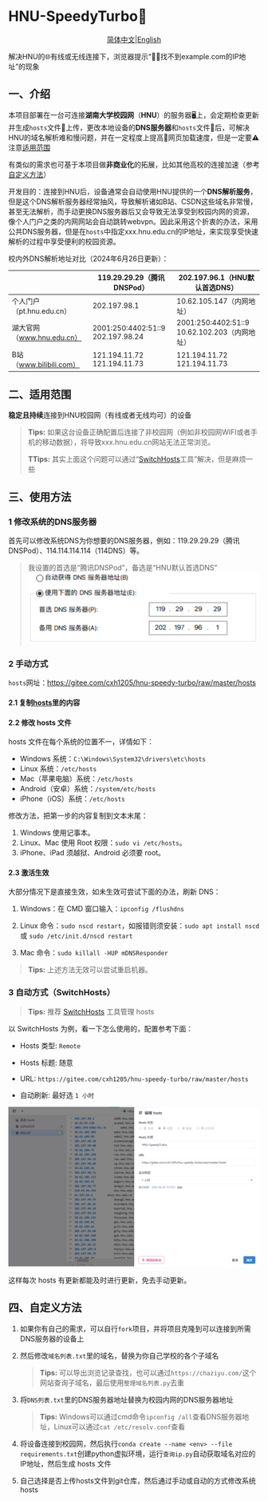 # HNU-SpeedyTurbo🚀

<p align="center"><a href="README.zh-CN.md">简体中文</a>|<a href="README.en.md">English</a></p>

解决HNU的🌐有线或无线连接下，浏览器提示“🤷‍♀️找不到example.com的IP地址”的现象

## 一、介绍

本项目部署在一台可连接**湖南大学校园网**（**HNU**）的服务器🖥︎上，会定期检查更新并生成`hosts`文件📄上传，更改本地设备的**DNS服务器**和`hosts`文件📄后，可解决HNU的域名解析难和慢问题，并在一定程度上提高🚀网页加载速度，但是一定要⚠️注意[适用范围](#二适用范围)

有类似的需求也可基于本项目做**非商业化**的拓展，比如其他高校的连接加速（参考[自定义方法](#四自定义方法)）

开发目的：连接到HNU后，设备通常会自动使用HNU提供的一个**DNS解析服务**，但是这个DNS解析服务器经常抽风，导致解析诸如B站、CSDN这些域名非常慢，甚至无法解析，而手动更换DNS服务器后又会导致无法享受到校园内网的资源，像个人门户之类的内网网站会自动跳转webvpn。因此采用这个折衷的办法，采用公共DNS服务器，但是在`hosts`中指定xxx.hnu.edu.cn的IP地址，来实现享受快速解析的过程中享受便利的校园资源。

校内外DNS解析地址对比（2024年6月26日更新）：

|                            | 119.29.29.29（腾讯DNSPod）            | 202.197.96.1（HNU默认首选DNS）                    |
| -------------------------- | ------------------------------------- | ------------------------------------------------- |
| 个人门户（pt.hnu.edu.cn）  | 202.197.98.1                          | 10.62.105.147（内网地址）                         |
| 湖大官网（www.hnu.edu.cn） | 2001:250:4402:51::9<br/>202.197.98.24 | 2001:250:4402:51::9<br/>10.62.102.203（内网地址） |
| B站（www.bilibili.com）    | 121.194.11.72<br/>121.194.11.73       | 121.194.11.72<br/>121.194.11.73                   |

## 二、适用范围

**稳定且持续**连接到HNU校园网（有线或者无线均可）的设备

> **Tips:** 如果这台设备正确配置后连接了非校园网（例如非校园网WIFI或者手机的移动数据），将导致xxx.hnu.edu.cn网站无法正常浏览。
>
> **TTips:** 其实上面这个问题可以通过“[SwitchHosts](https://github.com/oldj/SwitchHosts)工具”解决，但是麻烦一些

## 三、使用方法

### 1 修改系统的DNS服务器 

首先可以修改系统DNS为你想要的DNS服务器，例如：119.29.29.29（腾讯DNSPod）、114.114.114.114（114DNS）等。

> 我设置的首选是“腾讯DNSPod”，备选是“HNU默认首选DNS”
> ![1719389145050_d](images/DNS设置.png)

### 2 手动方式

`hosts`网址：https://gitee.com/cxh1205/hnu-speedy-turbo/raw/master/hosts

#### 2.1 复制[hosts](https://gitee.com/cxh1205/hnu-speedy-turbo/raw/master/hosts)里的内容

#### 2.2 修改 hosts 文件

hosts 文件在每个系统的位置不一，详情如下：
- Windows 系统：`C:\Windows\System32\drivers\etc\hosts`
- Linux 系统：`/etc/hosts`
- Mac（苹果电脑）系统：`/etc/hosts`
- Android（安卓）系统：`/system/etc/hosts`
- iPhone（iOS）系统：`/etc/hosts`

修改方法，把第一步的内容复制到文本末尾：

1. Windows 使用记事本。
2. Linux、Mac 使用 Root 权限：`sudo vi /etc/hosts`。
3. iPhone、iPad 须越狱、Android 必须要 root。

#### 2.3 激活生效
大部分情况下是直接生效，如未生效可尝试下面的办法，刷新 DNS：

1. Windows：在 CMD 窗口输入：`ipconfig /flushdns`

2. Linux 命令：`sudo nscd restart`，如报错则须安装：`sudo apt install nscd` 或 `sudo /etc/init.d/nscd restart`

3. Mac 命令：`sudo killall -HUP mDNSResponder`

> **Tips:** 上述方法无效可以尝试重启机器。

### 3 自动方式（SwitchHosts）

> **Tips:** 推荐 [SwitchHosts](https://github.com/oldj/SwitchHosts) 工具管理 hosts

以 SwitchHosts 为例，看一下怎么使用的，配置参考下面：

- Hosts 类型: `Remote`

- Hosts 标题: 随意

- URL: `https://gitee.com/cxh1205/hnu-speedy-turbo/raw/master/hosts`

- 自动刷新: 最好选 `1 小时`

![1719390470691_d](images/SwitchHosts设置方法.png)

这样每次 hosts 有更新都能及时进行更新，免去手动更新。

## 四、自定义方法

1. 如果你有自己的需求，可以自行`fork`项目，并将项目克隆到可以连接到所需DNS服务器的设备上

2. 然后修改`域名列表.txt`里的域名，替换为你自己学校的各个子域名

   > **Tips:** 可以导出浏览记录查找，也可以通过`https://chaziyu.com/`这个网站查询子域名，最后使用`整理域名列表.py`去重

3. 将`DNS列表.txt`里的DNS服务器地址替换为校园内网的DNS服务器地址

   > **Tips:** Windows可以通过cmd命令`ipconfig /all`查看DNS服务器地址，Linux可以通过`cat /etc/resolv.conf`查看

4. 将设备连接到校园网，然后执行`conda create --name <env> --file requirements.txt`创建python虚拟环境，运行`查询ip.py`自动获取域名对应的IP地址，然后生成 hosts 文件

5. 自己选择是否上传hosts文件到git仓库，然后通过手动或自动的方式修改系统hosts